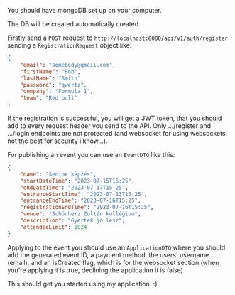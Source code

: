You should have mongoDB set up on your computer.

The DB will be created automatically created.

Firstly send a `POST` request to `http://localhost:8080/api/v1/auth/register` sending 
a `RegistrationRequest` object like:

```json
{
    "email": "somebody@gmail.com",
    "firstName": "Bob",
    "lastName": "Smith",
    "password": "qwertz",
    "company": "Formula 1",
    "team": "Red bull"
}
```

If the registration is successful, you will get a JWT token, that you should add to every 
request header you send to the API. Only .../register and .../login endpoints are not protected 
(and websocket for using websockets, not the best for security i know...).

For publishing an event you can use an `EventDTO` like this:

```json
{
    "name": "Senior képzés",
    "startDateTime": "2023-07-15T15:25",
    "endDateTime": "2023-07-17T15:25", 
    "entranceStartTime": "2023-07-13T15:25",
    "entranceEndTime": "2023-07-16T15:25",
    "registrationEndTime": "2023-07-16T15:25",
    "venue": "Schönherz Zoltán kollégium",
    "description": "Gyertek jó lesz",
    "attendeeLimit": 1024
}
```

Applying to the event you should use an `ApplicationDTO` where you should add the generated event ID, a payment method,
the users' username (email), and an isCreated flag, which is for the websocket section (when you're applying it is true, 
declining the application it is false)

This should get you started using my application. :)